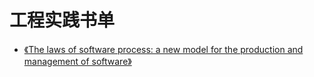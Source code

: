 # 工程实践书单
- [《The laws of software process: a new model for the production and management of software》](https://z-library.sk/book/486412/5266f0/the-laws-of-software-process-a-new-model-for-the-production-and-management-of-software.html)
